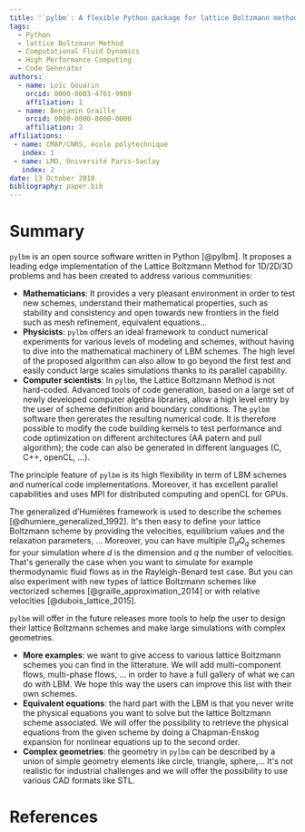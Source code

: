 ```yaml
---
title: '`pylbm`: A flexible Python package for lattice Boltzmann method'
tags:
  - Python
  - lattice Boltzmann Method
  - Computational Fluid Dynamics
  - High Performance Computing
  - Code Generator
authors:
  - name: Loïc Gouarin
    orcid: 0000-0003-4761-9989
    affiliation: 1
  - name: Benjamin Graille
    orcid: 0000-0000-0000-0000
    affiliation: 2
affiliations:
 - name: CMAP/CNRS, école polytechnique
   index: 1
 - name: LMO, Université Paris-Saclay
   index: 2
date: 13 October 2018
bibliography: paper.bib
---
```


# Summary

`pylbm` is an open source software written in Python [@pylbm]. It proposes a leading edge implementation of the Lattice Boltzmann Method for 1D/2D/3D problems and has been created to address various communities:

- **Mathematicians**: It provides a very pleasant environment in order to test new schemes, understand their mathematical properties, such as stability and consistency and open towards new frontiers in the field such as mesh refinement, equivalent equations...
- **Physicists**: `pylbm` offers an ideal framework to conduct numerical experiments for various levels of modeling and schemes, without having to dive into the mathematical machinery of LBM schemes. The high level of the proposed algorithm can also allow to go beyond the first test and easily conduct large scales simulations thanks to its parallel capability.
- **Computer scientists**: In `pylbm`, the Lattice Boltzmann Method is not hard-coded. Advanced tools of code generation, based on a large set of newly developed computer algebra libraries, allow a high level entry by the user of scheme definition and boundary conditions. The `pylbm` software then gererates the resulting numerical code. It is therefore possible to modify the code building kernels to test performance and code optimization on different architectures (AA patern and pull algorithm); the code can also be generated in different languages (C, C++, openCL, …).

The principle feature of `pylbm` is its high flexibility in term of LBM schemes and numerical code implementations. Moreover, it has excellent parallel capabilities and uses MPI for distributed computing and openCL for GPUs.

The generalized d’Humières framework is used to describe the schemes [@dhumiere_generalized_1992]. It's then easy to define your lattice Boltzmann scheme by providing the velocities, equilibrium values and the relaxation parameters, ... Moreover, you can have multiple $D_dQ_q$ schemes for your simulation where $d$ is the dimension and $q$ the number of velocities. That's generally the case when you want to simulate for example thermodynamic fluid flows as in the Rayleigh-Benard test case. But you can also experiment with new types of lattice Boltzmann schemes like vectorized schemes [@graille_approximation_2014] or with relative velocities [@dubois_lattice_2015].

`pylbm` will offer in the future releases more tools to help the user to design their lattice Boltzmann schemes and make large simulations with complex geometries.

- **More examples**: we want to give access to various lattice Boltzmann schemes you can find in the litterature. We will add multi-component flows, multi-phase flows, ... in order to have a full gallery of what we can do with LBM. We hope this way the users can improve this list with their own schemes.
- **Equivalent equations**: the hard part with the LBM is that you never write the physical equations you want to solve but the lattice Boltzmann scheme associated. We will offer the possibility to retrieve the physical equations from the given scheme by doing a Chapman-Enskog expansion for nonlinear equations up to the second order.
- **Complex geometries**: the geometry in `pylbm` can be described by a union of simple geometry elements like circle, triangle, sphere,... It's not realistic for industrial challenges and we will offer the possibility to use various CAD formats like STL.

# References
